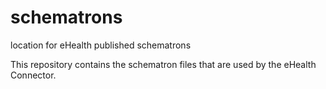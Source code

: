 # schematrons
location for eHealth published schematrons

This repository contains the schematron files that are used by the eHealth Connector.
